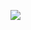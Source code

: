 <a href="https://codeclimate.com/github/alexandertolchinsky/backend-project-lvl1/maintainability"><img src="https://api.codeclimate.com/v1/badges/155724e7ffd61dc3c6fc/maintainability" /></a>
